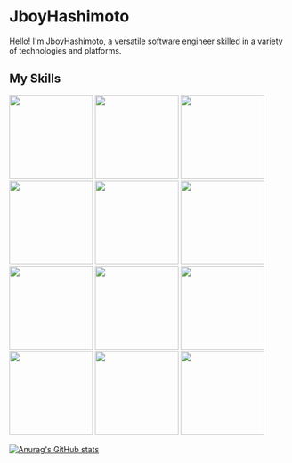 # JboyHashimoto

Hello! I'm JboyHashimoto, a versatile software engineer skilled in a variety of technologies and platforms.


## My Skills

<p float="left">
<img src="https://developer.apple.com/swift/images/swift-og.png" width="150" height="150">
<img src="https://pbs.twimg.com/profile_images/1399329694340747271/T5fbWxtN_400x400.png" width="150" height="150">
<img src="https://upload.wikimedia.org/wikipedia/commons/7/7e/Dart-logo.png" width="150" height="150">
<img src="https://upload.wikimedia.org/wikipedia/commons/4/4c/Typescript_logo_2020.svg" width="150" height="150">
<img src="https://www.dailyupblog.com/wp-content/uploads/node_logo.jpg" width="150" height="150">
<img src="https://cmc-japan.co.jp/wp-content/uploads/2023/02/MicrosoftTeams-image-1024x578.png" width="150" height="150">
<img src="https://upload.wikimedia.org/wikipedia/commons/2/29/Postgresql_elephant.svg" width="150" height="150">
<img src="https://blog.junpeko.com/images/mysql.png" width="150" height="150">
<img src="https://firebase.google.com/downloads/brand-guidelines/PNG/logo-logomark.png" width="150" height="150">
<img src="https://yt3.googleusercontent.com/Xtf_znS_ECrB4NJVRTNWJ2QcfH4Ta3Hz6Cg99EtDA03-03d5aOhyflWo0rgHgXYb1-6pSEn9=s900-c-k-c0x00ffffff-no-rj" width="150" height="150">
<img src="https://a0.awsstatic.com/libra-css/images/logos/aws_logo_smile_1200x630.png" width="150" height="150">
<img src="https://www.topgate.co.jp/wp-content/uploads/2017/02/gcp-1024x538.jpg" width="150" height="150">
</p>


[![Anurag's GitHub stats](https://github-readme-stats.vercel.app/api?username=sakurakotubaki)](https://github.com/anuraghazra/github-readme-stats)
